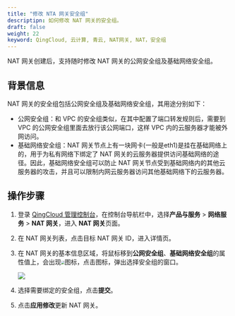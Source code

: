 ```yaml
---
title: "修改 NTA 网关安全组"
descriptipn: 如何修改 NAT 网关的安全组。
draft: false
weight: 22
keyword: QingCloud, 云计算, 青云, NAT网关, NAT，安全组
---
```


NAT 网关创建后，支持随时修改 NAT 网关的公网安全组及基础网络安全组。

## 背景信息

NAT 网关的安全组包括公网安全组及基础网络安全组，其用途分别如下：

- 公网安全组：和 VPC 的安全组类似，在其中配置了端口转发规则后，需要到 VPC 的公网安全组里面去放行该公网端口，这样 VPC 内的云服务器才能被外网访问。
- 基础网络安全组：NAT 网关节点上有一块网卡(一般是eth1)是挂在基础网络上的，用于为私有网络下绑定了 NAT 网关的云服务器提供访问基础网络的途径。因此，基础网络安全组可以防止 NAT 网关节点受到基础网络内的其他云服务器的攻击，并且可以限制内网云服务器访问其他基础网络下的云服务器。



##  操作步骤

1. 登录 [QingCloud 管理控制台](https://console.qingcloud.com/login)，在控制台导航栏中，选择**产品与服务** > **网络服务** > **NAT 网关**，进入 **NAT 网关**页面。

2. 在 NAT 网关列表，点击目标 NAT 网关 ID，进入详情页。

3. 在 NAT 网关的基本信息区域，将鼠标移到**公网安全组**、**基础网络安全组**的属性值上，会出现<img src="../../../_images/edit_icon.png" style="zoom:50%;" />图标，点击图标，弹出选择安全组的窗口。

   ![](../../../_images/mdy_sg.png)

4. 选择需要绑定的安全组，点击**提交**。

5. 点击**应用修改**更新 NAT 网关。

